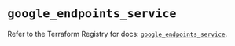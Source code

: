 # `google_endpoints_service`

Refer to the Terraform Registry for docs: [`google_endpoints_service`](https://registry.terraform.io/providers/hashicorp/google-beta/6.50.0/docs/resources/google_endpoints_service).
